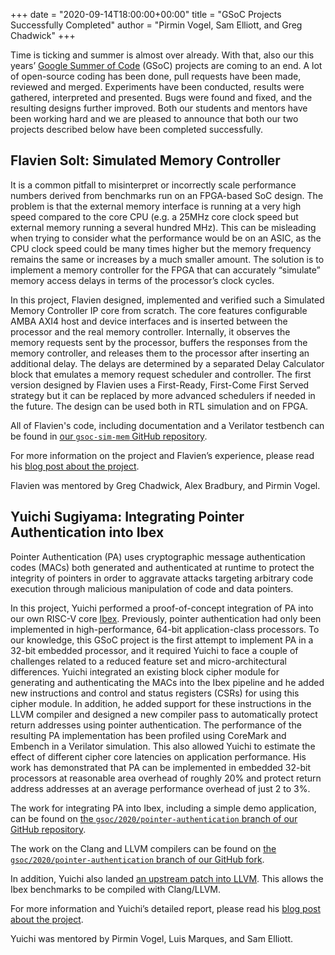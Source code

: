 +++
date = "2020-09-14T18:00:00+00:00"
title = "GSoC Projects Successfully Completed"
author = "Pirmin Vogel, Sam Elliott, and Greg Chadwick"
+++

Time is ticking and summer is almost over already. With that, also our this
years’ [Google Summer of Code](https://summerofcode.withgoogle.com/) (GSoC)
projects are coming to an end. A lot of open-source coding has been done, pull
requests have been made, reviewed and merged. Experiments have been conducted,
results were gathered, interpreted and presented. Bugs were found and fixed, and
the resulting designs further improved. Both our students and mentors have been
working hard and we are pleased to announce that both our two projects described
below have been completed successfully.

## Flavien Solt: Simulated Memory Controller

It is a common pitfall to misinterpret or incorrectly scale performance numbers
derived from benchmarks run on an FPGA-based SoC design. The problem is that the
external memory interface is running at a very high speed compared to the core
CPU (e.g. a 25MHz core clock speed but external memory running a several hundred
MHz). This can be misleading when trying to consider what the performance would
be on an ASIC, as the CPU clock speed could be many times higher but the memory
frequency remains the same or increases by a much smaller amount. The solution
is to implement a memory controller for the FPGA that can accurately “simulate”
memory access delays in terms of the processor’s clock cycles.

In this project, Flavien designed, implemented and verified such a Simulated
Memory Controller IP core from scratch. The core features configurable AMBA AXI4
host and device interfaces and is inserted between the processor and the real
memory controller. Internally, it observes the memory requests sent by the
processor, buffers the responses from the memory controller, and releases them
to the processor after inserting an additional delay. The delays are determined
by a separated Delay Calculator block that emulates a memory request scheduler and controller.
The first version designed by Flavien uses a First-Ready, First-Come First
Served strategy but it can be replaced by more advanced schedulers if needed in
the future. The design can be used both in RTL simulation and on FPGA.

All of Flavien's code, including documentation and a Verilator testbench can be found in [our
`gsoc-sim-mem` GitHub repository](https://github.com/lowRISC/gsoc-sim-mem).

For more information on the project and Flavien’s experience, please read his
[blog post about the project](https://flaviens.github.io/simmem/).

Flavien was mentored by Greg Chadwick, Alex Bradbury, and Pirmin Vogel.

## Yuichi Sugiyama: Integrating Pointer Authentication into Ibex

Pointer Authentication (PA) uses cryptographic message authentication codes
(MACs) both generated and authenticated at runtime to protect the integrity of
pointers in order to aggravate attacks targeting arbitrary code execution
through malicious manipulation of code and data pointers.

In this project, Yuichi performed a proof-of-concept integration of PA into our
own RISC-V core [Ibex](https://github.com/lowRISC/ibex). Previously, pointer
authentication had only been implemented in high-performance, 64-bit
application-class processors. To our knowledge, this GSoC project is the first
attempt to implement PA in a 32-bit embedded processor, and it required Yuichi
to face a couple of challenges related to a reduced feature set and
micro-architectural differences. Yuichi integrated an existing block cipher
module for generating and authenticating the MACs into the Ibex pipeline and he
added new instructions and control and status registers (CSRs) for using this
cipher module. In addition, he added support for these instructions in the LLVM
compiler and designed a new compiler pass to automatically protect return
addresses using pointer authentication. The performance of the resulting PA
implementation has been profiled using CoreMark and Embench in a Verilator
simulation. This also allowed Yuichi to estimate the effect of different cipher
core latencies on application performance. His work has demonstrated that PA can
be implemented in embedded 32-bit processors at reasonable area overhead of
roughly 20% and protect return address addresses at an average performance
overhead of just 2 to 3%.

The work for integrating PA into Ibex, including a simple demo application, can
be found on [the `gsoc/2020/pointer-authentication` branch of our GitHub
repository](https://github.com/lowRISC/ibex/tree/gsoc/2020/pointer-authentication).

The work on the Clang and LLVM compilers can be found on [the
`gsoc/2020/pointer-authentication` branch of our GitHub
fork](https://github.com/lowRISC/llvm-project/tree/gsoc/2020/pointer-authentication).

In addition, Yuichi also landed [an upstream patch into
LLVM](https://reviews.llvm.org/rG3f7068ad986d7f44f47faec78597a5e62b07b20b). This
allows the Ibex benchmarks to be compiled with Clang/LLVM.

For more information and Yuichi’s detailed report, please read his [blog post
about the
project](https://mmxsrup.github.io/2020/08/31/gsoc2020-final-report.html).

Yuichi was mentored by Pirmin Vogel, Luis Marques, and Sam Elliott.

